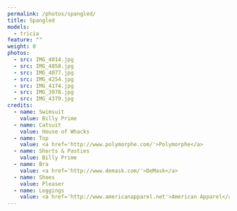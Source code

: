 ```yaml
---
permalink: /photos/spangled/
title: Spangled
models:
  - tricia
feature: ""
weight: 0
photos:
  - src: IMG_4014.jpg
  - src: IMG_4058.jpg
  - src: IMG_4077.jpg
  - src: IMG_4254.jpg
  - src: IMG_4174.jpg
  - src: IMG_3978.jpg
  - src: IMG_4379.jpg
credits:
  - name: Swimsuit
    value: Billy Prime
  - name: Catsuit
    value: House of Whacks
  - name: Top
    value: <a href='http://www.polymorphe.com/'>Polymorphe</a>
  - name: Shorts & Pasties
    value: Billy Prime
  - name: Bra
    value: <a href='http://www.demask.com/'>DeMask</a>
  - name: Shoes
    value: Pleaser
  - name: Leggings
    value: <a href='http://www.americanapparel.net'>American Apparel</a>
---
```

